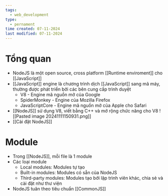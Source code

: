```yaml
---
tags:
  - web_development
type:
  - pernament
time created: 07-11-2024
last modified: 07-11-2024
---
```

# Tổng quan
- NodeJS là một open source, cross platform [[Runtime enviroment]] cho [[JavaScript]]
- [[JavaScript]] engine là chương trình dịch [[JavaScript]] sang mã máy, thường được phát triển bởi các bên cung cấp trình duyệt
	- V8 - Engine mã nguồn mở của Google
	- SpiderMonkey - Engine của Mozilla Firefox
	- JavaScriptCore - Engine mã nguồn mở của Apple cho Safari
- [[NodeJS]] sử dụng V8, viết bằng C++ và mở rộng chức năng cho V8
![[Pasted image 20241111150931.png]]
- [[Cài đặt NodeJS]]
# Module
- Trong [[NodeJS]], mỗi file là 1 module
- Các loại module
	- Local modules: Modules tự tạo
	- Built-in modules: Modules có sẵn của NodeJS
	- Third-party modules: Modules tạo bởi lập trình viên khác, chia sẻ và cài đặt như thư viện
- NodeJS tuân theo tiêu chuẩn [[CommonJS]]
